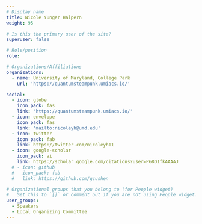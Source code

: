 ```yaml
---
# Display name
title: Nicole Yunger Halpern
weight: 95

# Is this the primary user of the site?
superuser: false

# Role/position
role: 

# Organizations/Affiliations
organizations:
  - name: University of Maryland, College Park
    url: 'https://quantumsteampunk.umiacs.io/'

social:
  - icon: globe
    icon_pack: fas
    link: 'https://quantumsteampunk.umiacs.io/'
  - icon: envelope
    icon_pack: fas
    link: 'mailto:nicoleyh@umd.edu'
  - icon: twitter
    icon_pack: fab
    link: https://twitter.com/nicoleyh11
  - icon: google-scholar
    icon_pack: ai
    link: https://scholar.google.com/citations?user=P68O1fkAAAAJ
  # - icon: github
  #   icon_pack: fab
  #   link: https://github.com/gcushen

# Organizational groups that you belong to (for People widget)
#   Set this to `[]` or comment out if you are not using People widget.
user_groups:
  - Speakers
  - Local Organizing Committee
---
```


